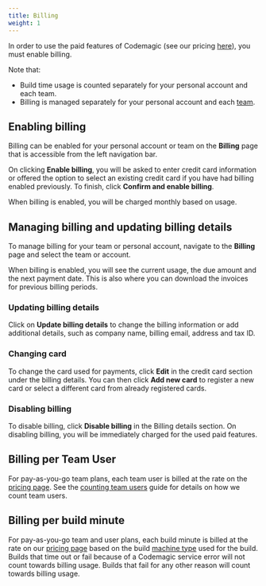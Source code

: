```yaml
---
title: Billing
weight: 1
---
```


In order to use the paid features of Codemagic (see our pricing [here](https://codemagic.io/pricing/)), you must enable billing. 

Note that:
* Build time usage is counted separately for your personal account and each team. 
* Billing is managed separately for your personal account and each [team](../teams/teams). 

## Enabling billing

Billing can be enabled for your personal account or team on the **Billing** page that is accessible from the left navigation bar.

On clicking **Enable billing**, you will be asked to enter credit card information or offered the option to select an existing credit card if you have had billing enabled previously. To finish, click **Confirm and enable billing**.

When billing is enabled, you will be charged monthly based on usage.

## Managing billing and updating billing details

To manage billing for your team or personal account, navigate to the **Billing** page and select the team or account. 

When billing is enabled, you will see the current usage, the due amount and the next payment date. This is also where you can download the invoices for previous billing periods.

### Updating billing details

Click on **Update billing details** to change the billing information or add additional details, such as company name, billing email, address and tax ID.

### Changing card

To change the card used for payments, click **Edit** in the credit card section under the billing details. You can then click **Add new card** to register a new card or select a different card from already registered cards.

### Disabling billing

To disable billing, click **Disable billing** in the Billing details section. On disabling billing, you will be immediately charged for the used paid features.

## Billing per Team User

For pay-as-you-go team plans, each team user is billed at the rate on the [pricing page](https://codemagic.io/pricing/). See the [counting team users](../teams/users) guide for details on how we count team users.

## Billing per build minute

For pay-as-you-go team and user plans, each build minute is billed at the rate on our [pricing page](https://codemagic.io/pricing/) based on the build [machine type](../specs/machine-type) used for the build. Builds that time out or fail because of a Codemagic service error will not count towards billing usage. Builds that fail for any other reason will count towards billing usage.
